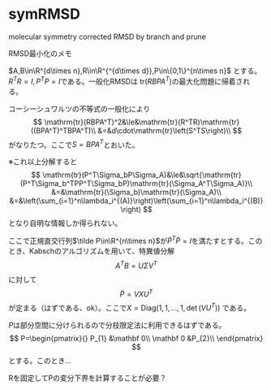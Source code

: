 # symRMSD
molecular symmetry corrected RMSD by branch and prune


RMSD最小化のメモ


$A,B\in\R^{d\times n},R\in\R^{^{d\times d}},P\in\{0,1\}^{n\times n}$ とする。$R^TR=I,P^TP=I$である。一般化RMSDは $\mathrm{tr}(RBPA^T)$の最大化問題に帰着される。

コーシーシュワルツの不等式の一般化により
$$
\mathrm{tr}(RBPA^T)^2&\le&\mathrm{tr}(R^TR)\mathrm{tr}((BPA^T)^TBPA^T)\\
&=&d\cdot\mathrm{tr}\left(S^TS\right)\\
$$
がなりたつ。ここで$S=BPA^T$とおいた。

※これ以上分解すると
$$
\mathrm{tr}(P^T\Sigma_bP\Sigma_A)&\le&\sqrt{\mathrm{tr}(P^T\Sigma_b^TPP^T\Sigma_bP)\mathrm{tr}(\Sigma_A^T\Sigma_A)}\\
&=&\mathrm{tr}(\Sigma_b)\mathrm{tr}(\Sigma_A)\\
&=&\left(\sum_{i=1}^n\lambda_i^{(A)}\right)\left(\sum_{i=1}^n\lambda_i^{(B)}\right)
$$
となり自明な情報しか得られない。

ここで正規直交行列$\tilde P\in\R^{n\times n}$が$\tilde P^T\tilde P=I$を満たすとする。このとき、Kabschのアルゴリズムを用いて、特異値分解
$$
A^TB=U\Sigma V^T
$$
に対して
$$
\tilde P=VX U^T
$$
が定まる（はずである、ok）。ここで$X=\mathrm{Diag}(1,1,\dots,1,\det(VU^T))$ である。

$P$は部分空間に分けられるので分枝限定法に利用できるはずである。
$$
P=\begin{pmatrix}{}
P_{1} &\mathbf 0\\
\mathbf 0 &P_{2}\\
\end{pmatrix}
$$
とする。このとき...

Rを固定してPの変分下界を計算することが必要？
